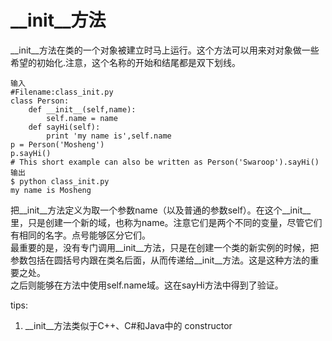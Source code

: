 # __init__方法
__init__方法在类的一个对象被建立时马上运行。这个方法可以用来对对象做一些希望的初始化.注意，这个名称的开始和结尾都是双下划线。

	输入
	#Filename:class_init.py
	class Person:
		def __init__(self,name):
			self.name = name
		def sayHi(self):
			print 'my name is',self.name
	p = Person('Mosheng')
	p.sayHi()
	# This short example can also be written as Person('Swaroop').sayHi()
	输出
	$ python class_init.py
	my name is Mosheng
把__init__方法定义为取一个参数name（以及普通的参数self）。在这个__init__里，只是创建一个新的域，也称为name。注意它们是两个不同的变量，尽管它们有相同的名字。点号能够区分它们。  
最重要的是，没有专门调用__init__方法，只是在创建一个类的新实例的时候，把参数包括在圆括号内跟在类名后面，从而传递给__init__方法。这是这种方法的重要之处。  
之后则能够在方法中使用self.name域。这在sayHi方法中得到了验证。

tips:
1. __init__方法类似于C++、C#和Java中的 constructor